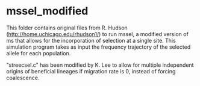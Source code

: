 # mssel_modified
This folder contains original files from R. Hudson (http://home.uchicago.edu/rhudson1/) to run mssel, a modified version of ms that allows for the incorporation of selection at a single site. This simulation program takes as input the frequency trajectory of the selected allele for each population.

"streecsel.c" has been modified by K. Lee to allow for multiple independent origins of beneficial lineages if migration rate is 0, instead of forcing coalescence.
